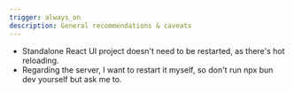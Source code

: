 ```yaml
---
trigger: always_on
description: General recommendations & caveats
---
```


- Standalone React UI project doesn't need to be restarted, as there's hot reloading.
- Regarding the server, I want to restart it myself, so don't run npx bun dev yourself but ask me to.